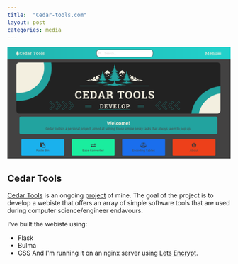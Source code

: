 ```yaml
---
title:  "Cedar-tools.com"
layout: post
categories: media
---
```



![Cedar Tools](/assets/images/cedarTools.png)
## Cedar Tools

[Cedar Tools][cedar-tools] is an ongoing [project][cedar-git] of mine. The goal of the project is to develop a webiste that offers an array of simple software tools that are used during computer science/engineer endavours. 

I've built the webiste using:
- Flask
- Bulma
- CSS
And I'm running it on an nginx server using [Lets Encrypt][letsencrypt].

[cedar-tools]: https://cedar-tools.com/
[cedar-git]: https://github.com/t-scholtz/awesomeTools
[letsencrypt]: https://letsencrypt.org/

